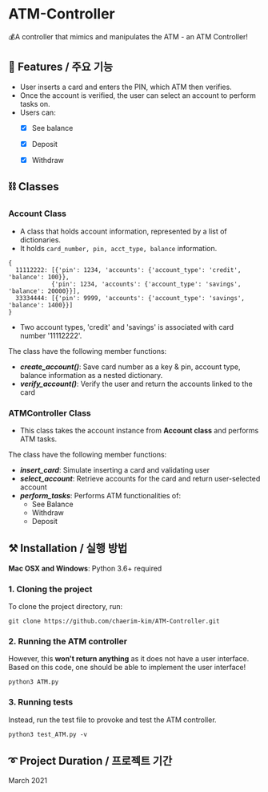 # ATM-Controller
💰A controller that mimics and manipulates the ATM - an ATM Controller!


## 🎨 Features / 주요 기능
- User inserts a card and enters the PIN, which ATM then verifies.
- Once the account is verified, the user can select an account to perform tasks on.
- Users can:
  - [x] See balance
  - [x] Deposit
  - [x] Withdraw



## ⛓ Classes
### Account Class
- A class that holds account information, represented by a list of dictionaries.
- It holds `card_number, pin, acct_type, balance` information.
```
{
  11112222: [{'pin': 1234, 'accounts': {'account_type': 'credit', 'balance': 100}},
            {'pin': 1234, 'accounts': {'account_type': 'savings', 'balance': 20000}}],
  33334444: [{'pin': 9999, 'accounts': {'account_type': 'savings', 'balance': 1400}}]
}
```
  - Two account types, 'credit' and 'savings' is associated with card number '11112222'.


The class have the following member functions:
- _**create_account()**_: Save card number as a key & pin, account type, balance information as a nested dictionary.
- _**verify_account()**_: Verify the user and return the accounts linked to the card




### ATMController Class
- This class takes the account instance from **Account class** and performs ATM tasks.

The class have the following member functions:
- _**insert_card**_: Simulate inserting a card and validating user
- _**select_account**_: Retrieve accounts for the card and return user-selected account
- _**perform_tasks**_: Performs ATM functionalities of:
    - See Balance
    - Withdraw
    - Deposit



## ⚒ Installation / 실행 방법
**Mac OSX and Windows**: Python 3.6+ required

### 1. Cloning the project
To clone the project directory, run:

```git clone https://github.com/chaerim-kim/ATM-Controller.git```


### 2. Running the ATM controller
However, this **won't return anything** as it does not have a user interface. Based on this code, one should be able to implement the user interface!

```python3 ATM.py```


### 3. Running tests
Instead, run the test file to provoke and test the ATM controller.

```python3 test_ATM.py -v```



## ➰ Project Duration / 프로젝트 기간
March 2021
